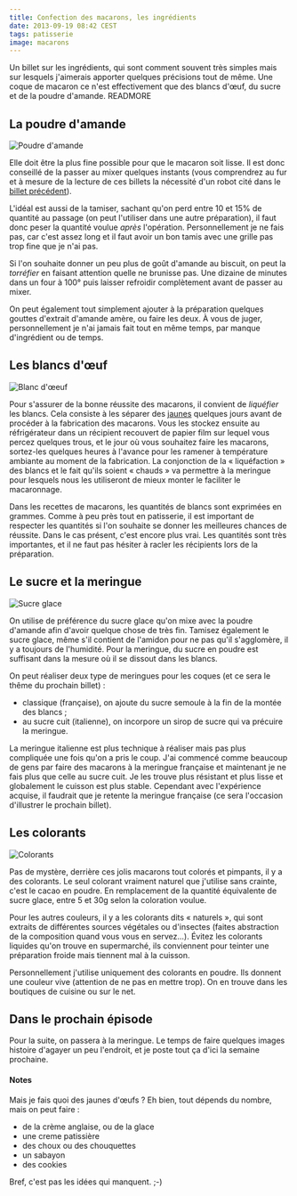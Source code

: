 ```yaml
---
title: Confection des macarons, les ingrédients
date: 2013-09-19 08:42 CEST
tags: patisserie
image: macarons
---
```

Un billet sur les ingrédients, qui sont comment souvent très simples mais sur lesquels j'aimerais apporter quelques précisions tout de même. Une coque de macaron ce n'est effectivement que des blancs d'œuf, du sucre et de la poudre d'amande.
READMORE
## La poudre d'amande
![Poudre d'amande](/blog/2013-09-19-confection-des-macarons-les-ingredients/amande.jpg)

Elle doit être la plus fine possible pour que le macaron soit lisse. Il est donc conseillé de la passer au mixer quelques instants (vous comprendrez au fur et à mesure de la lecture de ces billets la nécessité d'un robot cité dans le [billet précédent](/blog/2013/confection-des-macarons-1-x)).

L'idéal est aussi de la tamiser, sachant qu'on perd entre 10 et 15% de quantité au passage (on peut l'utiliser dans une autre préparation), il faut donc peser la quantité voulue _après_ l'opération. Personnellement je ne fais pas, car c'est assez long et il faut avoir un bon tamis avec une grille pas trop fine que je n'ai pas.

Si l'on souhaite donner un peu plus de goût d'amande au biscuit, on peut la *torréfier* en faisant attention quelle ne brunisse pas. Une dizaine de minutes dans un four à 100° puis laisser refroidir complètement avant de passer au mixer.

On peut également tout simplement ajouter à la préparation quelques gouttes d'extrait d'amande amère, ou faire les deux. À vous de juger, personnellement je n'ai jamais fait tout en même temps, par manque d'ingrédient ou de temps.

## Les blancs d'œuf
![Blanc d'œeuf](/blog/2013-09-19-confection-des-macarons-les-ingredients/blanc.jpg)

Pour s'assurer de la bonne réussite des macarons, il convient de *liquéfier* les blancs. Cela consiste à les séparer des [jaunes](#jaunes) quelques jours avant de procéder à la fabrication des macarons. Vous les stockez ensuite au réfrigérateur  dans un récipient recouvert de papier film sur lequel vous percez quelques trous, et le jour où vous souhaitez faire les macarons, sortez-les quelques heures à l'avance pour les ramener à température ambiante au moment de la fabrication.
La conjonction de la « liquéfaction » des blancs et le fait qu'ils soient « chauds » va permettre à la meringue pour lesquels nous les utiliseront de mieux monter le faciliter le macaronnage.

Dans les recettes de macarons, les quantités de blancs sont exprimées en grammes. Comme à peu près tout en patisserie, il est important de respecter les quantités si l'on souhaite se donner les meilleures chances de réussite. Dans le cas présent, c'est encore plus vrai. Les quantités sont très importantes, et il ne faut pas hésiter à racler les récipients lors de la préparation.

## Le sucre et la meringue
![Sucre glace](/blog/2013-09-19-confection-des-macarons-les-ingredients/sucre.jpg)

On utilise de préférence du sucre glace qu'on mixe avec la poudre d'amande afin d'avoir quelque chose de très fin. Tamisez également le sucre glace, même s'il contient de l'amidon pour ne pas qu'il s'agglomère, il y a toujours de l'humidité. Pour la meringue, du sucre en poudre est suffisant dans la mesure où il se dissout dans les blancs.

On peut réaliser deux type de meringues pour les coques (et ce sera le thême du prochain billet) :

- classique (française), on ajoute du sucre semoule à la fin de la montée des blancs ;
- au sucre cuit (italienne), on incorpore un sirop de sucre qui va précuire la meringue.

La meringue italienne est plus technique à réaliser mais pas plus compliquée une fois qu'on a pris le coup. J'ai commencé comme beaucoup de gens par faire des macarons à la meringue française et maintenant je ne fais plus que celle au sucre cuit. Je les trouve plus résistant et plus lisse et globalement le cuisson est plus stable. Cependant avec l'expérience acquise, il faudrait que je retente la meringue française (ce sera l'occasion d'illustrer le prochain billet).

## Les colorants
![Colorants](/blog/2013-09-19-confection-des-macarons-les-ingredients/colorant.jpg)

Pas de mystère, derrière ces jolis macarons tout colorés et pimpants, il y a des colorants. Le seul colorant vraiment naturel que j'utilise sans crainte, c'est le cacao en poudre. En remplacement de la quantité équivalente de sucre glace, entre 5 et 30g selon la coloration voulue.

Pour les autres couleurs, il y a les colorants dits « naturels », qui sont extraits de différentes sources végétales ou d'insectes (faites abstraction de la composition quand vous vous en servez...). Évitez les colorants liquides qu'on trouve en supermarché, ils conviennent pour teinter une préparation froide mais tiennent mal à la cuisson.

Personnellement j'utilise uniquement des colorants en poudre. Ils donnent une couleur vive (attention de ne pas en mettre trop). On en trouve dans les boutiques de cuisine ou sur le net.

## Dans le prochain épisode
Pour la suite, on passera à la meringue. Le temps de faire quelques images histoire d'agayer un peu l'endroit, et je poste tout ça d'ici la semaine prochaine.

#### Notes
<a name='jaunes'></a>
Mais je fais quoi des jaunes d'œufs ?
Eh bien, tout dépends du nombre, mais on peut faire :

- de la crème anglaise, ou de la glace
- une creme patissière
- des choux ou des chouquettes
- un sabayon
- des cookies

Bref, c'est pas les idées qui manquent. ;-)
